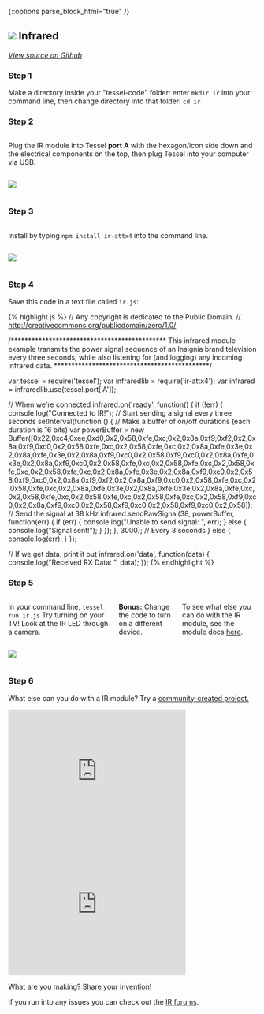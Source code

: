 {::options parse_block_html="true" /}

## <img class="constrain-sm" src="https://s3.amazonaws.com/technicalmachine-assets/fre+assets/modules/ir.png"> Infrared

[<i class="fa fa-github"> View source on Github</i>](https://github.com/tessel/ir-attx4)

### Step 1

Make a directory inside your "tessel-code" folder: enter `mkdir ir` into your command line, then change directory into that folder: `cd ir`

### Step 2

<div class="row">
<div class="large-6 columns">

Plug the IR module into Tessel **port A** with the hexagon/icon side down and the electrical components on the top, then plug Tessel into your computer via USB.

</div>
<div class="large-6 columns">

![](http://i.imgur.com/okriGCr.jpg)

</div>
</div>

### Step 3

<div class="row">
<div class="large-6 columns">

Install by typing `npm install ir-attx4` into the command line.

</div>
<div class="large-6 columns">

![](https://s3.amazonaws.com/technicalmachine-assets/fre+assets/modules_corners/ir.jpg)

</div>
</div>

### Step 4

Save this code in a text file called `ir.js`:

{% highlight js %}
// Any copyright is dedicated to the Public Domain.
// http://creativecommons.org/publicdomain/zero/1.0/

/*********************************************
This infrared module example transmits the
power signal sequence of an Insignia brand
television every three seconds, while also
listening for (and logging) any incoming
infrared data.
*********************************************/

var tessel = require('tessel');
var infraredlib = require('ir-attx4');
var infrared = infraredlib.use(tessel.port['A']);

// When we're connected
infrared.on('ready', function() {
  if (!err) {
    console.log("Connected to IR!");
    // Start sending a signal every three seconds
    setInterval(function () {
      // Make a buffer of on/off durations (each duration is 16 bits)
      var powerBuffer = new Buffer([0x22,0xc4,0xee,0xd0,0x2,0x58,0xfe,0xc,0x2,0x8a,0xf9,0xf2,0x2,0x8a,0xf9,0xc0,0x2,0x58,0xfe,0xc,0x2,0x58,0xfe,0xc,0x2,0x8a,0xfe,0x3e,0x2,0x8a,0xfe,0x3e,0x2,0x8a,0xf9,0xc0,0x2,0x58,0xf9,0xc0,0x2,0x8a,0xfe,0x3e,0x2,0x8a,0xf9,0xc0,0x2,0x58,0xfe,0xc,0x2,0x58,0xfe,0xc,0x2,0x58,0xfe,0xc,0x2,0x58,0xfe,0xc,0x2,0x8a,0xfe,0x3e,0x2,0x8a,0xf9,0xc0,0x2,0x58,0xf9,0xc0,0x2,0x8a,0xf9,0xf2,0x2,0x8a,0xf9,0xc0,0x2,0x58,0xfe,0xc,0x2,0x58,0xfe,0xc,0x2,0x8a,0xfe,0x3e,0x2,0x8a,0xfe,0x3e,0x2,0x8a,0xfe,0xc,0x2,0x58,0xfe,0xc,0x2,0x58,0xfe,0xc,0x2,0x58,0xfe,0xc,0x2,0x58,0xf9,0xc0,0x2,0x8a,0xf9,0xc0,0x2,0x58,0xf9,0xc0,0x2,0x58,0xf9,0xc0,0x2,0x58]);
      // Send the signal at 38 kHz
      infrared.sendRawSignal(38, powerBuffer, function(err) {
        if (err) {
          console.log("Unable to send signal: ", err);
        } else {
          console.log("Signal sent!");
        }
      });
    }, 3000); // Every 3 seconds
  } else {
    console.log(err);
  }
});

// If we get data, print it out
infrared.on('data', function(data) {
  console.log("Received RX Data: ", data);
});
{% endhighlight %}

### Step 5

<div class="row">
<div class="large-6 columns">

In your command line, `tessel run ir.js` Try turning on your TV! Look at the IR LED through a camera.  

**Bonus:** Change the code to turn on a different device.  

To see what else you can do with the IR module, see the module docs [here](https://github.com/tessel/ir-attx4).

</div>
<div class="large-6 columns">

![](https://s3.amazonaws.com/technicalmachine-assets/fre+assets/gifs/ir.gif)

</div>
</div>

### Step 6

What else can you do with a IR module? Try a [community-created project.](http://tessel.io/projects)

<div class="row">
<div class="large-6 columns left">
<iframe frameborder="0" height="270" scrolling="no" src="http://tessel.hackster.io/ifoundthemeaningoflife/simple-remote-switch/embed" width="360"></iframe>
</div>

<div class="large-6 columns left">
<iframe frameborder="0" height="270" scrolling="no" src="http://tessel.hackster.io/roberto-hidalgo/tessel-panorama-selfie/embed" width="360"></iframe>
</div>
</div>

What are you making? [Share your invention!](http://tessel.hackster.io/)

If you run into any issues you can check out the [IR forums](http://forums.tessel.io/category/ir).
